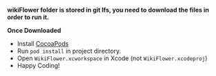 __wikiFlower folder is stored in git lfs, you need to download the files in order to run it.__

__Once Downloaded__
- Install [CocoaPods](https://guides.cocoapods.org/using/getting-started.html#installation)
- Run `pod install` in project directory.
- Open `WikiFlower.xcworkspace` in Xcode (not `WikiFlower.xcodeproj`)
- Happy Coding!
